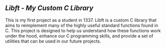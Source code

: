 ## *Libft - My Custom C Library*

This is my first project as a student in 1337. 
Libft is a custom C library that aims to reimplement many of the highly useful standard functions found in C.
This project is designed to help us understand how these functions work under the hood, enhance our C programming skills, and provide a set of utilities that can be used in our future projects.
